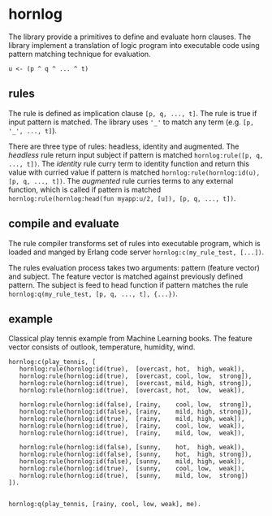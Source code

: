 # hornlog

The library provide a primitives to define and evaluate horn clauses. The library implement a translation of logic program into executable code using pattern matching technique for evaluation.

```
u <- (p ^ q ^ ... ^ t)
``` 

## rules

The rule is defined as implication clause `[p, q, ..., t]`. The rule is true if input pattern is matched. The library uses `'_'` to match any term (e.g. `[p, '_', ..., t]`).   

There are three type of rules: headless, identity and augmented. The _headless_ rule return input subject if pattern is matched `hornlog:rule([p, q, ..., t])`. The _identity_ rule curry term to identity function and return this value with curried value if pattern is matched `hornlog:rule(hornlog:id(u), [p, q, ..., t])`. The _augmented_ rule curries terms to any external function, which is called if pattern is matched `hornlog:rule(hornlog:head(fun myapp:u/2, [u]), [p, q, ..., t])`.

## compile and evaluate 

The rule compiler transforms set of rules into executable program, which is loaded and manged by Erlang code server `hornlog:c(my_rule_test, [...])`.
  

The rules evaluation process takes two arguments: pattern (feature vector) and subject. The feature vector is matched against previously defined pattern. The subject is feed to head function if pattern matches the rule `hornlog:q(my_rule_test, [p, q, ..., t], {...})`.
 
## example

Classical play tennis example from Machine Learning books. The feature vector consists of outlook, temperature, humidity, wind.

```
hornlog:c(play_tennis, [
   hornlog:rule(hornlog:id(true),  [overcast, hot,  high, weak]),
   hornlog:rule(hornlog:id(true),  [overcast, cool, low,  strong]),
   hornlog:rule(hornlog:id(true),  [overcast, mild, high, strong]),
   hornlog:rule(hornlog:id(true),  [overcast, hot,  low,  weak]),

   hornlog:rule(hornlog:id(false), [rainy,    cool, low,  strong]),
   hornlog:rule(hornlog:id(false), [rainy,    mild, high, strong]),
   hornlog:rule(hornlog:id(true),  [rainy,    mild, high, weak]),
   hornlog:rule(hornlog:id(true),  [rainy,    cool, low,  weak]),
   hornlog:rule(hornlog:id(true),  [rainy,    mild, low,  weak]),

   hornlog:rule(hornlog:id(false), [sunny,    hot,  high, weak]),
   hornlog:rule(hornlog:id(false), [sunny,    hot,  high, strong]),
   hornlog:rule(hornlog:id(false), [sunny,    mild, high, weak]),
   hornlog:rule(hornlog:id(true),  [sunny,    cool, low,  weak]),
   hornlog:rule(hornlog:id(true),  [sunny,    mild, low,  strong])
]).


hornlog:q(play_tennis, [rainy, cool, low, weak], me).
```

